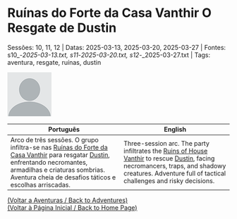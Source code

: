 
# Ruínas do Forte da Casa Vanthir  O Resgate de Dustin

Sessões: 10, 11, 12 | Datas: 2025-03-13, 2025-03-20, 2025-03-27 | Fontes: s10_-_2025-03-13.txt, s11_-_2025-03-20.txt, s12_-_2025-03-27.txt | Tags: aventura, resgate, ruínas, dustin

![Ruínas do Forte da Casa Vanthir](blank.png)

| Português | English |
|-----------|---------|
| Arco de três sessões. O grupo infiltra-se nas [Ruínas do Forte da Casa Vanthir](ruinas_do_forte_da_casa_vanthir.md) para resgatar [Dustin](pc_dustin..md), enfrentando necromantes, armadilhas e criaturas sombrias. Aventura cheia de desafios táticos e escolhas arriscadas. | Three-session arc. The party infiltrates the [Ruins of House Vanthir](ruinas_do_forte_da_casa_vanthir.md) to rescue [Dustin](pc_dustin..md), facing necromancers, traps, and shadowy creatures. Adventure full of tactical challenges and risky decisions. |

[(Voltar a Aventuras / Back to Adventures)](dm/summary/aventuras.md)  
[(Voltar à Página Inicial / Back to Home Page)](home.md)



















